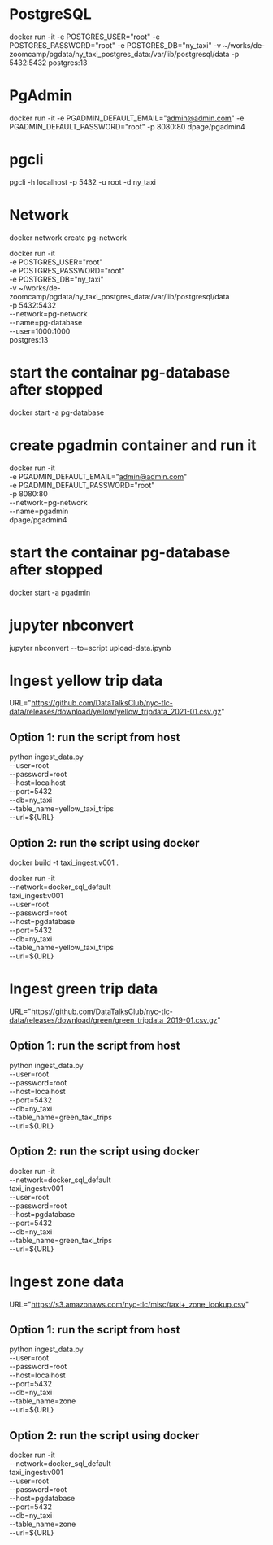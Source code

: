 # PostgreSQL

docker run -it   -e POSTGRES_USER="root"   -e POSTGRES_PASSWORD="root"   -e POSTGRES_DB="ny_taxi"   -v ~/works/de-zoomcamp/pgdata/ny_taxi_postgres_data:/var/lib/postgresql/data   -p 5432:5432   postgres:13


# PgAdmin

docker run -it -e PGADMIN_DEFAULT_EMAIL="admin@admin.com" -e PGADMIN_DEFAULT_PASSWORD="root" -p 8080:80 dpage/pgadmin4

# pgcli
pgcli -h localhost -p 5432 -u root -d ny_taxi

# Network

docker network create pg-network

docker run -it \
    -e POSTGRES_USER="root" \
    -e POSTGRES_PASSWORD="root" \
    -e POSTGRES_DB="ny_taxi" \
    -v ~/works/de-zoomcamp/pgdata/ny_taxi_postgres_data:/var/lib/postgresql/data \
    -p 5432:5432 \
    --network=pg-network \
    --name=pg-database \
    --user=1000:1000 \
    postgres:13

# start the containar pg-database after stopped

docker start -a pg-database


# create pgadmin container and run it

docker run -it \
    -e PGADMIN_DEFAULT_EMAIL="admin@admin.com" \
    -e PGADMIN_DEFAULT_PASSWORD="root" \
    -p 8080:80 \
    --network=pg-network \
    --name=pgadmin \
    dpage/pgadmin4


# start the containar pg-database after stopped

docker start -a pgadmin

# jupyter nbconvert

jupyter nbconvert --to=script upload-data.ipynb


# Ingest yellow trip data
URL="https://github.com/DataTalksClub/nyc-tlc-data/releases/download/yellow/yellow_tripdata_2021-01.csv.gz"

## Option 1: run the script from host
python ingest_data.py \
    --user=root \
    --password=root \
    --host=localhost \
    --port=5432 \
    --db=ny_taxi \
    --table_name=yellow_taxi_trips \
    --url=${URL}

## Option 2: run the script using docker
docker build -t taxi_ingest:v001 .

docker run -it \
    --network=docker_sql_default \
    taxi_ingest:v001 \
    --user=root \
    --password=root \
    --host=pgdatabase \
    --port=5432 \
    --db=ny_taxi \
    --table_name=yellow_taxi_trips \
    --url=${URL}

# Ingest green trip data 
URL="https://github.com/DataTalksClub/nyc-tlc-data/releases/download/green/green_tripdata_2019-01.csv.gz"

## Option 1: run the script from host
python ingest_data.py \
    --user=root \
    --password=root \
    --host=localhost \
    --port=5432 \
    --db=ny_taxi \
    --table_name=green_taxi_trips \
    --url=${URL}

## Option 2: run the script using docker
docker run -it \
    --network=docker_sql_default \
    taxi_ingest:v001 \
    --user=root \
    --password=root \
    --host=pgdatabase \
    --port=5432 \
    --db=ny_taxi \
    --table_name=green_taxi_trips \
    --url=${URL}

# Ingest zone data 
URL="https://s3.amazonaws.com/nyc-tlc/misc/taxi+_zone_lookup.csv"

## Option 1: run the script from host
python ingest_data.py \
    --user=root \
    --password=root \
    --host=localhost \
    --port=5432 \
    --db=ny_taxi \
    --table_name=zone \
    --url=${URL}

## Option 2: run the script using docker
docker run -it \
    --network=docker_sql_default \
    taxi_ingest:v001 \
    --user=root \
    --password=root \
    --host=pgdatabase \
    --port=5432 \
    --db=ny_taxi \
    --table_name=zone \
    --url=${URL}
